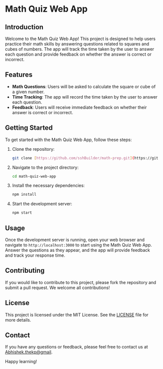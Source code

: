 # Math Quiz Web App

## Introduction

Welcome to the Math Quiz Web App! This project is designed to help users practice their math skills by answering questions related to squares and cubes of numbers. The app will track the time taken by the user to answer each question and provide feedback on whether the answer is correct or incorrect.

## Features

- **Math Questions**: Users will be asked to calculate the square or cube of a given number.
- **Time Tracking**: The app will record the time taken by the user to answer each question.
- **Feedback**: Users will receive immediate feedback on whether their answer is correct or incorrect.

## Getting Started

To get started with the Math Quiz Web App, follow these steps:

1. Clone the repository:
    ```bash
    git clone [https://github.com/sshBuilder/math-prep.git](https://github.com/sshBuilder/math-prep)
    ```
2. Navigate to the project directory:
    ```bash
    cd math-quiz-web-app
    ```
3. Install the necessary dependencies:
    ```bash
    npm install
    ```
4. Start the development server:
    ```bash
    npm start
    ```

## Usage

Once the development server is running, open your web browser and navigate to `http://localhost:3000` to start using the Math Quiz Web App. Answer the questions as they appear, and the app will provide feedback and track your response time.

## Contributing

If you would like to contribute to this project, please fork the repository and submit a pull request. We welcome all contributions!

## License

This project is licensed under the MIT License. See the [LICENSE](LICENSE) file for more details.

## Contact

If you have any questions or feedback, please feel free to contact us at [Abhishek.thekp@gmail](mailto:Abhishek.thekp@gmail).

Happy learning!
